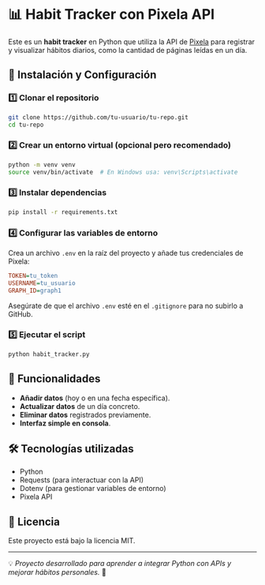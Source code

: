 # 📊 Habit Tracker con Pixela API

Este es un **habit tracker** en Python que utiliza la API de [Pixela](https://pixe.la) para registrar y visualizar hábitos diarios, como la cantidad de páginas leídas en un día.  

## 🚀 Instalación y Configuración

### 1️⃣ Clonar el repositorio
```bash
git clone https://github.com/tu-usuario/tu-repo.git
cd tu-repo
```

### 2️⃣ Crear un entorno virtual (opcional pero recomendado)
```bash
python -m venv venv
source venv/bin/activate  # En Windows usa: venv\Scripts\activate
```

### 3️⃣ Instalar dependencias
```bash
pip install -r requirements.txt
```

### 4️⃣ Configurar las variables de entorno
Crea un archivo `.env` en la raíz del proyecto y añade tus credenciales de Pixela:

```ini
TOKEN=tu_token
USERNAME=tu_usuario
GRAPH_ID=graph1
```

Asegúrate de que el archivo `.env` esté en el `.gitignore` para no subirlo a GitHub.

### 5️⃣ Ejecutar el script
```bash
python habit_tracker.py
```

## 📌 Funcionalidades
- **Añadir datos** (hoy o en una fecha específica).
- **Actualizar datos** de un día concreto.
- **Eliminar datos** registrados previamente.
- **Interfaz simple en consola**.

## 🛠 Tecnologías utilizadas
- Python
- Requests (para interactuar con la API)
- Dotenv (para gestionar variables de entorno)
- Pixela API

## 🐜 Licencia
Este proyecto está bajo la licencia MIT.

---

💡 _Proyecto desarrollado para aprender a integrar Python con APIs y mejorar hábitos personales._ 🚀

